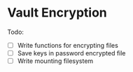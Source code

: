 # Vault Encryption
Todo:
- [ ] Write functions for encrypting files
- [ ] Save keys in password encrypted file
- [ ] Write mounting filesystem